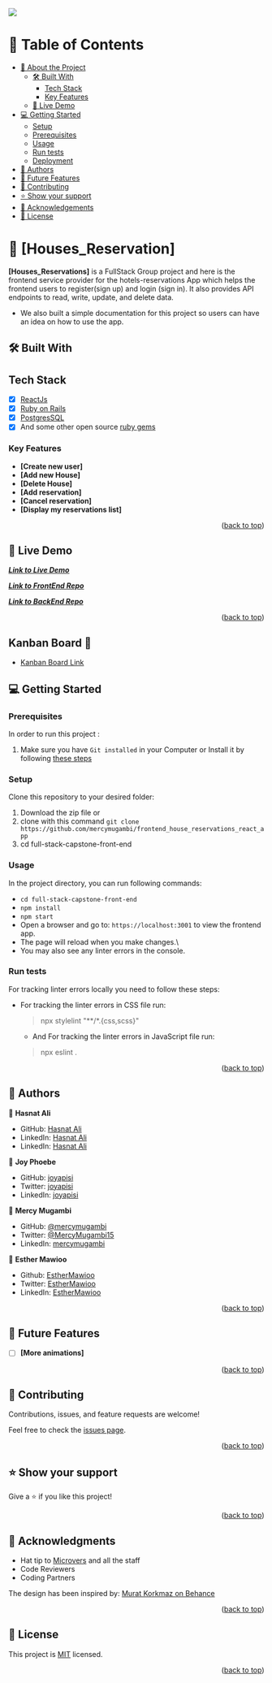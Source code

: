<a name="readme-top"></a>
![](https://img.shields.io/badge/Microverse-blueviolet)
# 📗 Table of Contents

- [📖 About the Project](#about-project)
  - [🛠 Built With](#built-with)
    - [Tech Stack](#Tech_Stack)
    - [Key Features](#key-features)
  - [🚀 Live Demo](#live-demo)
- [💻 Getting Started](#getting-started)
  - [Setup](#setup)
  - [Prerequisites](#prerequisites)
  - [Usage](#usage)
  - [Run tests](#run-tests)
  - [Deployment](#triangular_flag_on_post-deployment)
- [👥 Authors](#authors)
- [🔭 Future Features](#future-features)
- [🤝 Contributing](#contributing)
- [⭐️ Show your support](#support)
- [🙏 Acknowledgements](#acknowledgements)
- [📝 License](#license)

<!-- PROJECT DESCRIPTION -->

# 📖 [Houses_Reservation] <a name="about-project"></a>

**[Houses_Reservations]**  is a FullStack Group project and here is the frontend service provider for the hotels-reservations App which helps the frontend users to register(sign up) and login (sign in). It also provides API endpoints to read, write, update, and delete data.

- We also built a simple documentation for this project so users can have an idea on how to use the app.

## 🛠 Built With <a name="built-with"></a>
## Tech Stack
- [x] [ReactJs](https://reactjs.org/)
- [x] [Ruby on Rails](https://rubyonrails.org/)
- [x] [PostgresSQL](https://www.postgresql.org/)
- [x] And some other open source [ruby gems](https://rubygems.org/)

<!-- Features -->

### Key Features <a name="key-features"></a>

- **[Create new user]**
- **[Add new House]**
- **[Delete House]**
- **[Add reservation]**
- **[Cancel reservation]**
- **[Display my reservations list]**


<p align="right">(<a href="#readme-top">back to top</a>)</p>

<!-- LIVE DEMO -->

## 🚀 Live Demo <a name="live-demo"></a>

***[Link to Live Demo](https://houses-reservation-frontend-git-dev-hasnatking1947-gmailcom.vercel.app/homepage)***

***[Link to FrontEnd Repo](https://github.com/mercymugambi/frontend_house_reservations_react_app)***

***[Link to BackEnd Repo](https://github.com/hasnatali1947/houses_reservation_backend)***


<p align="right">(<a href="#readme-top">back to top</a>)</p>

## Kanban Board 📄

- [Kanban Board Link](https://github.com/mercymugambi/backend_house_reservations_rails_app/projects/1)

<!-- GETTING STARTED -->

## 💻 Getting Started <a name="getting-started"></a>

### Prerequisites

In order to run this project :

1. Make sure you have `Git installed` in your Computer or Install it by following [these steps](https://git-scm.com/book/en/v2/Getting-Started-Installing-Git)

### Setup

Clone this repository to your desired folder:

1. Download the zip file or 
2. clone with this command `git clone https://github.com/mercymugambi/frontend_house_reservations_react_app`
3. cd full-stack-capstone-front-end

### Usage

In the project directory, you can run following commands:</br>

- `cd full-stack-capstone-front-end`</br>
- `npm install`</br>
- `npm start`</br>
- Open a browser and go to: `https://localhost:3001` to view the frontend app.
- The page will reload when you make changes.\
- You may also see any linter errors in the console.

### Run tests

For tracking linter errors locally you need to follow these steps:

- For tracking the linter errors in CSS file run:
  > npx stylelint "**/*.{css,scss}"

  - And For tracking the linter errors in JavaScript file run:
  > npx eslint .

<p align="right">(<a href="#readme-top">back to top</a>)</p>

<!-- AUTHORS -->

## 👥 Authors <a name="authors"></a>

👤 **Hasnat Ali**

- GitHub: [Hasnat Ali](https://github.com/hasnatali1947)
- LinkedIn: [Hasnat Ali](https://www.linkedin.com/in/hasnattali/)
- LinkedIn: [Hasnat Ali](https://twitter.com/hasnatking1947)
  
👥 **Joy Phoebe**

- GitHub: [joyapisi](https://github.com/joyapisi)
- Twitter: [joyapisi](https://twitter.com/joyphoebe300)
- LinkedIn: [joyapisi](https://www.linkedin.com/in/joyapisi/)
  
👥 **Mercy Mugambi**

- GitHub: [@mercymugambi](https://github.com/mercymugambi)
- Twitter: [@MercyMugambi15](https://twitter.com/MercyMugambi15)
- LinkedIn: [mercymugambi](https://www.linkedin.com/in/mercymugambi)

👤 **Esther Mawioo**

- Github: [EstherMawioo](https://github.com/mumo-esther/mumo-esther)
- Twitter: [EstherMawioo](https://twitter.com/EstherMawioo)
- LinkedIn: [EstherMawioo](https://www.linkedin.com/in/esther-mawioo-58b636225/)
  
<p align="right">(<a href="#readme-top">back to top</a>)</p>

<!-- FUTURE FEATURES -->

## 🔭 Future Features <a name="future-features"></a>


- [ ] **[More animations]**


<p align="right">(<a href="#readme-top">back to top</a>)</p>

<!-- CONTRIBUTING -->

## 🤝 Contributing <a name="contributing"></a>

Contributions, issues, and feature requests are welcome!

Feel free to check the [issues page](https://github.com/mercymugambi/backend_house_reservations_rails_app/issues).

<p align="right">(<a href="#readme-top">back to top</a>)</p>

<!-- SUPPORT -->

## ⭐️ Show your support <a name="support"></a>

Give a ⭐️ if you like this project!

<p align="right">(<a href="#readme-top">back to top</a>)</p>

<!-- ACKNOWLEDGEMENTS -->

## 🙏 Acknowledgments <a name="acknowledgements"></a>

- Hat tip to [Microvers](https://www.microverse.org/)  and all the staff
- Code Reviewers
- Coding Partners

The design has been inspired by: [Murat Korkmaz on Behance](https://www.behance.net/muratk)


<p align="right">(<a href="#readme-top">back to top</a>)</p>


<!-- LICENSE -->

## 📝 License <a name="license"></a>

This project is [MIT](./LICENSE) licensed.

<p align="right">(<a href="#readme-top">back to top</a>)</p>
